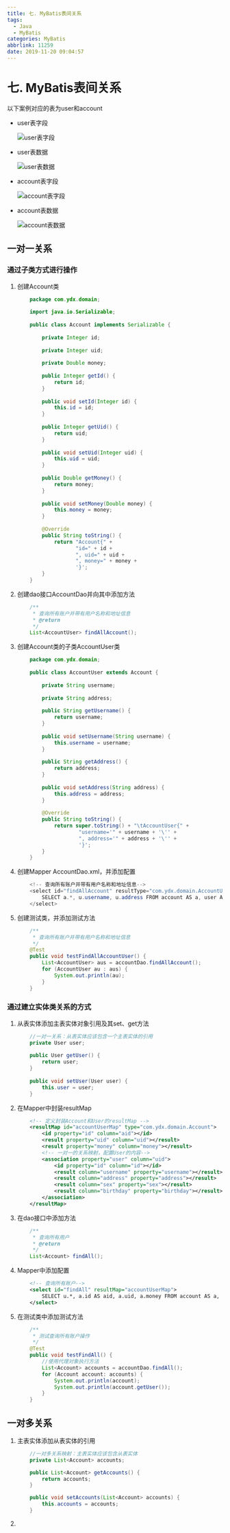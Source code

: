 ```yaml
---
title: 七. MyBatis表间关系
tags:
  - Java
  - MyBatis
categories: MyBatis
abbrlink: 11259
date: 2019-11-20 09:04:57
---
```

# 七. MyBatis表间关系

以下案例对应的表为user和account

- user表字段

    ![user表字段](https://s2.ax1x.com/2019/11/20/MWKWnS.png)

- user表数据

    ![user表数据](https://s2.ax1x.com/2019/11/20/MWQBRI.png)

- account表字段

    ![account表字段](https://s2.ax1x.com/2019/11/20/MWK5kj.png)

- account表数据

    ![account表数据](https://s2.ax1x.com/2019/11/20/MWQsQP.png)

## 一对一关系

### 通过子类方式进行操作

1. 创建Account类

    ```java 
        package com.ydx.domain;
        
        import java.io.Serializable;
        
        public class Account implements Serializable {
        
            private Integer id;
            
            private Integer uid;
            
            private Double money;
            
            public Integer getId() {
                return id;
            }
            
            public void setId(Integer id) {
                this.id = id;
            }
            
            public Integer getUid() {
                return uid;
            }
            
            public void setUid(Integer uid) {
                this.uid = uid;
            }
            
            public Double getMoney() {
                return money;
            }
            
            public void setMoney(Double money) {
                this.money = money;
            }
            
            @Override
            public String toString() {
                return "Account{" +
                       "id=" + id +
                       ", uid=" + uid +
                       ", money=" + money +
                       '}';
            }
        }
    ```
2. 创建dao接口AccountDao并向其中添加方法

    ```java 
        /**
         * 查询所有账户并带有用户名称和地址信息
         * @return
         */
        List<AccountUser> findAllAccount();
    ```

3. 创建Account类的子类AccountUser类

    ```java 
        package com.ydx.domain;
        
        public class AccountUser extends Account {
        
            private String username;
        
            private String address;
        
            public String getUsername() {
                return username;
            }
        
            public void setUsername(String username) {
                this.username = username;
            }
        
            public String getAddress() {
                return address;
            }
        
            public void setAddress(String address) {
                this.address = address;
            }
        
            @Override
            public String toString() {
                return super.toString() + "\tAccountUser{" +
                        "username='" + username + '\'' +
                        ", address='" + address + '\'' +
                        '}';
            }
        }

    ```

4. 创建Mapper AccountDao.xml，并添加配置

    ```java 
        <!-- 查询所有账户并带有用户名称和地址信息-->
        <select id="findAllAccount" resultType="com.ydx.domain.AccountUser">
            SELECT a.*, u.username, u.address FROM account AS a, user AS u WHERE u.id = a.UID;
        </select>
    ```

5. 创建测试类，并添加测试方法

    ```java 
        /**
         * 查询所有账户并带有用户名称和地址信息
         */
        @Test
        public void testFindAllAccountUser() {
            List<AccountUser> aus = accountDao.findAllAccount();
            for (AccountUser au : aus) {
                System.out.println(au);
            }
        }
    ```

### 通过建立实体类关系的方式

1. 从表实体添加主表实体对象引用及其set、get方法

    ```java 
        //一对一关系：从表实体应该包含一个主表实体的引用
        private User user;
        
        public User getUser() {
            return user;
        }
        
        public void setUser(User user) {
            this.user = user;
        }
    ```
   
2. 在Mapper中封装resultMap

    ```xml
        <!-- 定义封装Account和User的resultMap -->
        <resultMap id="accountUserMap" type="com.ydx.domain.Account">
            <id property="id" column="aid"></id>
            <result property="uid" column="uid"></result>
            <result property="money" column="money"></result>
            <!-- 一对一的关系映射，配置User的内容-->
            <association property="user" column="uid">
                <id property="id" column="id"></id>
                <result column="username" property="username"></result>
                <result column="address" property="address"></result>
                <result column="sex" property="sex"></result>
                <result column="birthday" property="birthday"></result>
            </association>
        </resultMap>
    ```

3. 在dao接口中添加方法

    ```java 
        /**
         * 查询所有用户
         * @return
         */
        List<Account> findAll();
    ```

4. Mapper中添加配置

    ```xml
        <!-- 查询所有账户-->
        <select id="findAll" resultMap="accountUserMap">
            SELECT u.*, a.id AS aid, a.uid, a.money FROM account AS a, user AS u WHERE u.id = a.uid;
        </select>
    ```

5. 在测试类中添加测试方法

    ```java 
        /**
         * 测试查询所有账户操作
         */
        @Test
        public void testFindAll() {
            //使用代理对象执行方法
            List<Account> accounts = accountDao.findAll();
            for (Account account: accounts) {
                System.out.println(account);
                System.out.println(account.getUser());
            }
        }
    ```

## 一对多关系

1. 主表实体添加从表实体的引用

    ```java 
        //一对多关系映射：主表实体应该包含从表实体
        private List<Account> accounts;
    
        public List<Account> getAccounts() {
            return accounts;
        }
    
        public void setAccounts(List<Account> accounts) {
            this.accounts = accounts;
        }
    ```

2. 
    
    
